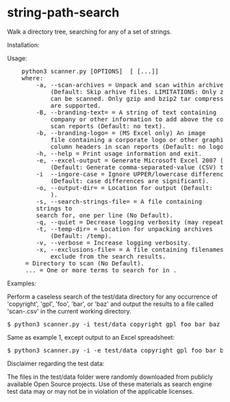 # string-path-search
Walk a directory tree, searching for any of a set of strings.

Installation:

Usage:
<pre>
    python3 scanner.py [OPTIONS] <scan-root> [<search-term> [...]]
    where:
        -a, --scan-archives = Unpack and scan within archives
            (Default: Skip arhive files. LIMITATIONS: Only zip and tar archives 
            can be scanned. Only gzip and bzip2 tar compression methods 
            are supported.
        -B, --branding-text=<branding-text> = A string of text containing
            company or other information to add above the column headers in
            scan reports (Default: no text).
        -b, --branding-logo=<branding-logo> = (MS Excel only) An image
            file containing a corporate logo or other graphic to add above the
            column headers in scan reports (Default: no logo).
        -h, --help = Print usage information and exit.
        -e, --excel-output = Generate Microsoft Excel 2007 (.xlsx) output
            (Default: Generate comma-separated-value (CSV) text output)
        -i  --ingore-case = Ignore UPPER/lowercase differences when matching strings
            (Default: case differences are significant).
        -o, --output-dir=<output-dir> = Location for output (Default:
            <current working directory>).
        -s, --search-strings-file=<search-strings> = A file containing 
        strings to
        search for, one per line (No Default).
        -q, --quiet = Decrease logging verbosity (may repeat). -vvvv will suppress all logging.
        -t, --temp-dir=<temp-dir> = Location for unpacking archives
            (Default: <output_dir>/temp).
        -v, --verbose = Increase logging verbosity.
        -x, --exclusions-file=<exclusion-file> = A file containing filenames to
            exclude from the search results.
    <scan-root> = Directory to scan (No Default).
    <search-term> ... = One or more terms to search for in <scan-root>.
</pre>
Examples:

Perform a caseless search of the test/data directory for any occurrence of
'copyright', 'gpl', 'foo', 'bar', or 'baz' and output the results to a
file called 'scan-<timestamp>.csv' in the current working directory.
<pre>$ python3 scanner.py -i test/data copyright gpl foo bar baz</pre>

Same as example 1, except output to an Excel spreadsheet:
<pre>$ python3 scanner.py -i -e test/data copyright gpl foo bar baz</pre>


Disclaimer regarding the test data:
 
The files in the test/data folder were randomly downloaded from publicly 
available Open Source projects. Use of these materials as search engine test
 data may or may not be in violation of the applicable licenses.

